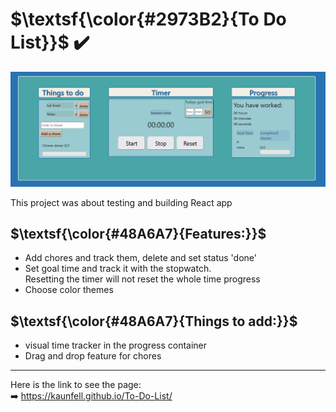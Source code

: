 # $\textsf{\color{#2973B2}{To Do List}}$ ✔️

![To Do List](./src/assets/to-do-list-react-blue.png)

This project was about testing and building React app

## $\textsf{\color{#48A6A7}{Features:}}$

- Add chores and track them, delete and set status 'done'
- Set goal time and track it with the stopwatch. <br>
  Resetting the timer will not reset the whole time progress
- Choose color themes

## $\textsf{\color{#48A6A7}{Things to add:}}$

- visual time tracker in the progress container
- Drag and drop feature for chores

---

Here is the link to see the page: <br>
➡️ https://kaunfell.github.io/To-Do-List/
